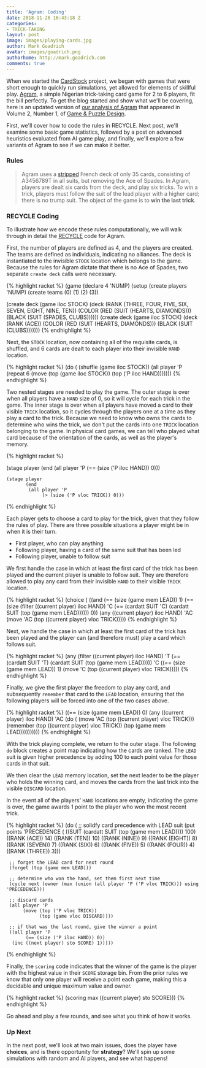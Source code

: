 ```yaml
---
title: 'Agram: Coding'
date: 2018-11-26 16:43:18 Z
categories:
- TRICK-TAKING
layout: post
image: images/playing-cards.jpg
author: Mark Goadrich
avatar: images/goadrich.png
authorhome: http://mark.goadrich.com
comments: true
---
```


When we started the [CardStock](http://github.com/mgoadric/cardstock) project, we began with games that were short enough to 
quickly run simulations, yet allowed for elements of skillful play.
[Agram](https://www.pagat.com/last/agram.html), a simple Nigerian trick-taking card game for 2 to 6 players, fit 
the bill perfectly. To get the blog started and show what we'll be covering,
here is an updated version of [our analysis of Agram](http://mark.goadrich.com/articles/issue-2-1-09-recycled.pdf) 
that appeared in Volume 2, Number 1, of
[Game & Puzzle Design](http://gapdjournal.com/). 

First, we'll cover how to code the rules
in RECYCLE. Next post, we'll examine some basic game statistics, followed by a post on 
advanced heuristics evaluated from AI game play, and finally, we'll explore a few 
variants of Agram to see if we can make it better.

### Rules

> Agram uses a [stripped](https://en.wikipedia.org/wiki/Stripped_deck) French deck of only 35 cards, 
consisting of A3456789T in all suits, but removing the Ace of Spades.
In Agram, players are dealt six cards from the deck, and play six tricks. 
To win a trick, players must follow the suit of the lead player with a higher card; 
there is no trump suit. The object of the game is to **win the last trick**.

### RECYCLE Coding

To illustrate how we encode these rules computationally, we will
walk through in detail the [RECYCLE](https://cardstock.readthedocs.io/en/latest/recycle/index.html) code for Agram.

First, the number of players are defined as 4, and the players are created. 
The teams are defined as individuals, indicating no alliances. The deck is instantiated to 
the invisible `STOCK` location which belongs to the game. Because the rules for Agram dictate that there is no 
Ace of Spades, two separate `create deck` calls were necessary.

{% highlight racket %}
(game
 (declare 4 'NUMP)
 (setup
  (create players 'NUMP)
  (create teams (0) (1) (2) (3))

  (create deck (game iloc STOCK) (deck (RANK (THREE, FOUR, FIVE, SIX, 
                                              SEVEN, EIGHT, NINE, TEN))
                                       (COLOR (RED (SUIT (HEARTS, DIAMONDS)))
                                              (BLACK (SUIT (SPADES, CLUBS))))))
  (create deck (game iloc STOCK) (deck (RANK (ACE))
                                       (COLOR (RED (SUIT (HEARTS, DIAMONDS)))
                                              (BLACK (SUIT (CLUBS)))))))
{% endhighlight %}

Next, the `STOCK` location, now containing all of the requisite cards, is shuffled, and 6 cards are dealt to each player
into their invisible `HAND` location.

{% highlight racket %}
(do
 (
  (shuffle (game iloc STOCK))
  (all player 'P
       (repeat 6
               (move (top (game iloc STOCK))
                     (top ('P iloc HAND)))))))
{% endhighlight %}

Two nested stages are needed to play the game. The outer stage is over when all players have 
a `HAND` size of 0, so it will cycle for each trick in the game. The inner stage is over
when all players have moved a card to their visible `TRICK` location, so it cycles through
the players one at a time as they play a card to the trick. Because we need to know who
owns the cards to determine who wins the trick, we don't put the cards into one `TRICK` location 
belonging to the game. In physical card games, we can tell who played what card 
because of the orientation of the cards, as well as the player's memory.

{% highlight racket %}

(stage player
    (end
     (all player 'P
          (== (size ('P iloc HAND)) 0)))

    (stage player
           (end
            (all player 'P
                 (> (size ('P vloc TRICK)) 0)))
{% endhighlight %}

Each player gets to choose a card to play for the trick, given that they follow the rules of play. There
are three possible situations a player might be in when it is their turn.

* First player, who can play anything
* Following player, having a card of the same suit that has been led
* Following player, unable to follow suit

We first handle the case in which at least the first card of the trick has been played and the 
current player is unable to follow suit. They are therefore allowed to play any card from 
their invisible `HAND` to their visible `TRICK` location.

{% highlight racket %}
(choice
    (
     ((and (== (size (game mem LEAD)) 1)
           (== (size (filter ((current player) iloc HAND) 'C
                             (== (cardatt SUIT 'C)
                                 (cardatt SUIT (top (game mem LEAD)))))) 0))
      (any ((current player) iloc HAND) 'AC
           (move 'AC
                 (top ((current player) vloc TRICK)))))
{% endhighlight %}

Next, we handle the case in which at least the first card of the trick has been played and 
the player can (and therefore must) play a card which follows suit.

{% highlight racket %}
(any (filter ((current player) iloc HAND) 'T
              (== (cardatt SUIT 'T)
                  (cardatt SUIT (top (game mem LEAD)))))
       'C
                ((== (size (game mem LEAD)) 1)
                 (move 'C
                       (top ((current player) vloc TRICK)))))
{% endhighlight %}

Finally, we give the first player the freedom to play any card, and subsequently 
`remember` that card to the `LEAD` location, ensuring that the following 
players will be forced into one of the two cases above.

{% highlight racket %}
 ((== (size (game mem LEAD)) 0)
  (any ((current player) iloc HAND) 'AC
       (do
           (
            (move 'AC
                  (top ((current player) vloc TRICK)))
            (remember (top ((current player) vloc TRICK))
                      (top (game mem LEAD))))))))))
{% endhighlight %}

With the trick playing complete, we return to the outer stage.
The following `do` block creates a point map indicating how 
the cards are ranked. The `LEAD` suit is given higher precedence by 
adding 100 to each point value for those cards in that suit. 

We then clear the `LEAD` memory location, set the next leader to be the player who holds 
the winning card, and moves the cards from the last trick into the visible `DISCARD` location. 

In the event all of the players' `HAND` locations are empty, indicating the game is over, 
the game awards 1 point to the player who won the most recent trick. 

{% highlight racket %}
(do
    (
     ;; solidfy card precedence with LEAD suit
     (put points 'PRECEDENCE
          (
           ((SUIT (cardatt SUIT (top (game mem LEAD)))) 100)
           ((RANK (ACE)) 14)
           ((RANK (TEN)) 10)
           ((RANK (NINE)) 9)
           ((RANK (EIGHT)) 8)
           ((RANK (SEVEN)) 7)
           ((RANK (SIX)) 6)
           ((RANK (FIVE)) 5)
           ((RANK (FOUR)) 4)
           ((RANK (THREE)) 3)))

     ;; forget the LEAD card for next round
     (forget (top (game mem LEAD)))
     
     ;; determine who won the hand, set them first next time
     (cycle next (owner (max (union (all player 'P ('P vloc TRICK))) using 'PRECEDENCE)))

     ;; discard cards
     (all player 'P
          (move (top ('P vloc TRICK))
                (top (game vloc DISCARD))))

     ;; if that was the last round, give the winner a point
     ((all player 'P
           (== (size ('P iloc HAND)) 0))
      (inc ((next player) sto SCORE) 1)))))
{% endhighlight %}

Finally, the `scoring` code indicates that the winner of the game is the player with the 
highest value in their `SCORE` storage bin. 
From the prior rules we know that only one player will receive a point each game, making 
this a decidable and unique maximum value and owner.

{% highlight racket %}
(scoring max ((current player) sto SCORE)))
{% endhighlight %}

Go ahead and play a few rounds, and see what you think of how it works. 

### Up Next

In the next post,
we'll look at two main issues, 
does the player have **choices**, and is there opportunity for **strategy**? We'll 
spin up some simulations with random and AI players, and see what happens!